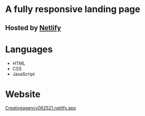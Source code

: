 # A fully responsive landing page

## Hosted by [Netlify](app.netliify.com)

# Languages
- HTML
- CSS
- JavaScript

# Website
[Creativeagency062521.netlify.app](https://creativeagency062521.netlify.app/)

